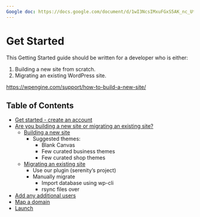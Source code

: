 ```yaml
---
Google doc: https://docs.google.com/document/d/1wI3NcsIMxuFGxS5AK_nc_Uts8KZ7kEm0dgp7l-iaDUA/edit
---
```


# Get Started

This Getting Started guide should be written for a developer who is either:

1. Building a new site from scratch.
2. Migrating an existing WordPress site.

https://wpengine.com/support/how-to-build-a-new-site/

## Table of Contents


- [Get started - create an account](index.md)
- [Are you building a new site or migrating an existing site?](building-or-migrating.md)
    - [Building a new site](building-new-site.md)
        - Suggested themes:
            - Blank Canvas
            - Few curated business themes
            - Few curated shop themes
    - [Migrating an existing site](migrating-site.md)
        - Use our plugin (serenity’s project)
        - Manually migrate
            - Import database using wp-cli
            - rsync files over
- [Add any additional users](add-users.md)
- [Map a domain](map-domain.md)
- [Launch](launch.md)
    
